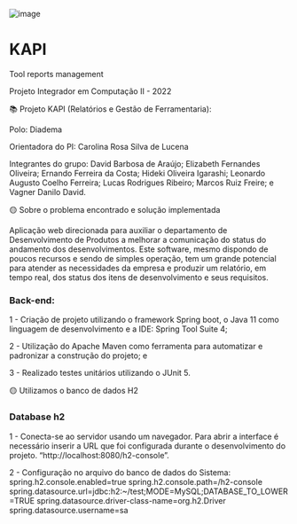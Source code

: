 ![image](https://user-images.githubusercontent.com/77700262/143724421-da38f4a5-c5fe-4fd1-a75a-007144d47f91.png)

# KAPI
Tool reports management

Projeto Integrador em Computação II - 2022

📚 Projeto KAPI (Relatórios e Gestão de Ferramentaria):

Polo: Diadema

Orientadora do PI: Carolina Rosa Silva de Lucena

Integrantes do grupo:
David Barbosa de Araújo;
Elizabeth Fernandes Oliveira;
Ernando Ferreira da Costa;
Hideki Oliveira Igarashi;
Leonardo Augusto Coelho Ferreira;
Lucas Rodrigues Ribeiro;
Marcos Ruiz Freire; e
Vagner Danilo David.


🟡 Sobre o problema encontrado e solução implementada

Aplicação web direcionada para auxiliar o departamento de Desenvolvimento de Produtos a melhorar a comunicação do status do andamento dos desenvolvimentos. Este software, mesmo dispondo de poucos recursos e sendo de simples operação, tem um grande potencial para atender as necessidades da empresa e produzir um relatório, em tempo real, dos status dos itens de desenvolvimento e seus requisitos.

### Back-end:

1 - Criação de projeto utilizando o framework Spring boot, o Java 11 como linguagem de desenvolvimento e a IDE: Spring Tool Suite 4;

2 - Utilização do Apache Maven como ferramenta para automatizar e padronizar a construção do projeto; e

3 - Realizado testes unitários utilizando o JUnit 5.


🟡 Utilizamos o banco de dados H2

### Database h2

1 - Conecta-se ao servidor usando um navegador. Para abrir a interface é necessário inserir a URL que foi configurada durante o desenvolvimento do projeto. “http://localhost:8080/h2-console”.

2 - Configuração no arquivo do banco de dados do Sistema:
spring.h2.console.enabled=true
spring.h2.console.path=/h2-console
spring.datasource.url=jdbc:h2:~/test;MODE=MySQL;DATABASE_TO_LOWER=TRUE
spring.datasource.driver-class-name=org.h2.Driver
spring.datasource.username=sa
